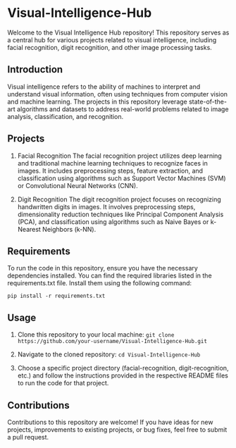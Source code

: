 # Visual-Intelligence-Hub
Welcome to the Visual Intelligence Hub repository! This repository serves as a central hub for various projects related to visual intelligence, including facial recognition, digit recognition, and other image processing tasks.

## Introduction
Visual intelligence refers to the ability of machines to interpret and understand visual information, often using techniques from computer vision and machine learning. The projects in this repository leverage state-of-the-art algorithms and datasets to address real-world problems related to image analysis, classification, and recognition.

## Projects
1. Facial Recognition
The facial recognition project utilizes deep learning and traditional machine learning techniques to recognize faces in images. It includes preprocessing steps, feature extraction, and classification using algorithms such as Support Vector Machines (SVM) or Convolutional Neural Networks (CNN).

2. Digit Recognition
The digit recognition project focuses on recognizing handwritten digits in images. It involves preprocessing steps, dimensionality reduction techniques like Principal Component Analysis (PCA), and classification using algorithms such as Naive Bayes or k-Nearest Neighbors (k-NN).

## Requirements
To run the code in this repository, ensure you have the necessary dependencies installed. You can find the required libraries listed in the requirements.txt file. Install them using the following command:

`pip install -r requirements.txt`

## Usage
1. Clone this repository to your local machine: `git clone https://github.com/your-username/Visual-Intelligence-Hub.git`

2. Navigate to the cloned repository: `cd Visual-Intelligence-Hub`

3. Choose a specific project directory (facial-recognition, digit-recognition, etc.) and follow the instructions provided in the respective README files to run the code for that project.

## Contributions
Contributions to this repository are welcome! If you have ideas for new projects, improvements to existing projects, or bug fixes, feel free to submit a pull request.